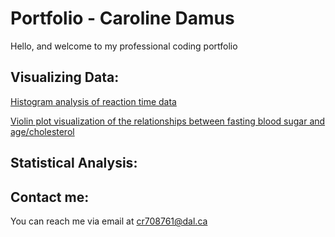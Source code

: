 # Portfolio - Caroline Damus

Hello, and welcome to my professional coding portfolio

## Visualizing Data:

[Histogram analysis of reaction time data](CDF.md)

[Violin plot visualization of the relationships between fasting blood sugar and age/cholesterol](FBS_vs_Age_and_Cholesterol.md)

## Statistical Analysis:

## Contact me:
You can reach me via email at
[cr708761@dal.ca](mailto:cr708761@dal.ca)
